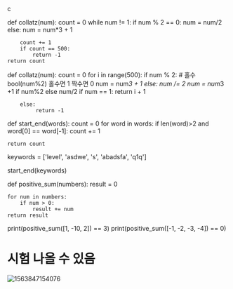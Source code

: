c

def collatz(num):
    count = 0
    while num != 1:
        if num % 2 == 0:
            num = num/2
        else:
            num = num*3 + 1
        
        count += 1
        if count == 500:
            return -1
    return count

def collatz(num):
    count = 0
    for i in range(500):
        if num % 2: # 홀수 bool(num%2) 홀수면 1 짝수면 0
            num = num*3 + 1
        else:
            num /= 2
        num = num*3 +1 if num%2 else num/2
        if num == 1:
            return i + 1
    
        else:
             return -1

def start_end(words):
    count = 0
    for word in words:
        if len(word)>2 and word[0] == word[-1]:
            count += 1
    
    return count
keywords = ['level', 'asdwe', 's', 'abadsfa', 'q1q']

start_end(keywords)



def positive_sum(numbers):
   	result = 0
    

    for num in numbers:
        if num > 0:
            result += num
    return result



print(positive_sum([1, -10, 2]) == 3)
print(positive_sum([-1, -2, -3, -4]) == 0)

#	시험 나올 수 있음

![1563847154076](C:\Users\student\AppData\Roaming\Typora\typora-user-images\1563847154076.png)

